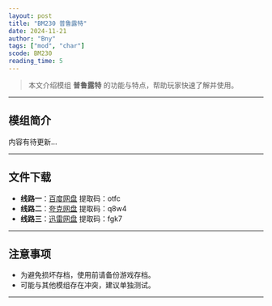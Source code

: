 ```yaml
---
layout: post
title: "BM230 普鲁露特"
date: 2024-11-21
author: "Bny"
tags: ["mod", "char"]
scode: BM230
reading_time: 5
---
```


> 本文介绍模组 **普鲁露特** 的功能与特点，帮助玩家快速了解并使用。

---

## 模组简介

内容有待更新...

---


## 文件下载
- **线路一**：[百度网盘](https://pan.baidu.com/s/1ee7aiUl5-pgtVBi4S8fZGg?pwd=otfc)  提取码：otfc  
- **线路二**：[夸克网盘](https://pan.quark.cn/s/e055f6191a93?pwd=q8w4)  提取码：q8w4  
- **线路三**：[迅雷网盘](https://pan.xunlei.com/s/VOCCbkZ3C9p9X5MA-wNlT_kRA1?pwd=fgk7)  提取码：fgk7  

---

## 注意事项
- 为避免损坏存档，使用前请备份游戏存档。
- 可能与其他模组存在冲突，建议单独测试。

---

